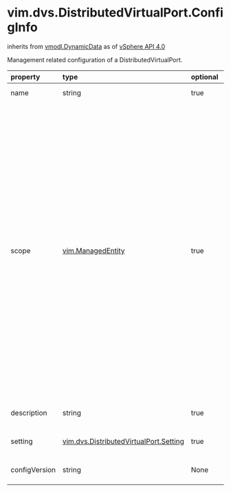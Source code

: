 vim.dvs.DistributedVirtualPort.ConfigInfo
=========================================
inherits from [vmodl.DynamicData](docs/vmodl.DynamicData.md)
as of [vSphere API 4.0](vim.version.md#vim.version.version5)


Management related configuration of a DistributedVirtualPort.

| property | type | optional | priv | desc |
|:---------|:-----|:---------|:-----|:-----|
| name | string | true | None | The name of the port. |
| scope | [vim.ManagedEntity](vim.ManagedEntity.md "vim.ManagedEntity") | true | None | The eligible entities that can connect to the port. If unset, there   is no restriction on which entity can connect to the port. If set,   only the entities in the specified list or their child entities are   allowed to connect to the port. If scopes are defined at both port   and portgroup level, they are taken as an "AND" relationship. If such   a relationship doesn't make sense, the reconfigure operation will   raise an exception. |
| description | string | true | None | A description string of the port. |
| setting | [vim.dvs.DistributedVirtualPort.Setting](vim.dvs.DistributedVirtualPort.Setting.md "vim.dvs.DistributedVirtualPort.Setting") | true | None | The network configuration of the port. |
| configVersion | string | None | None | The version string of the configuration. |



